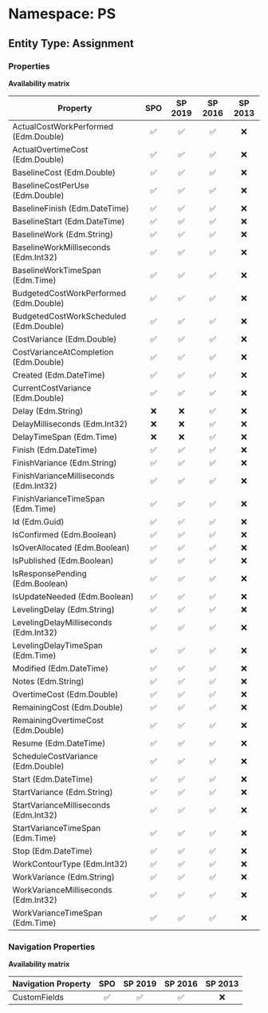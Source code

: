 # Namespace: PS

## Entity Type: Assignment

### Properties

**Availability matrix**

Property | SPO | SP 2019 | SP 2016 | SP 2013
----------|:---:|:-------:|:-------:|:-------:
ActualCostWorkPerformed (Edm.Double) | ✅ | ✅ | ✅ | ❌
ActualOvertimeCost (Edm.Double) | ✅ | ✅ | ✅ | ❌
BaselineCost (Edm.Double) | ✅ | ✅ | ✅ | ❌
BaselineCostPerUse (Edm.Double) | ✅ | ✅ | ✅ | ❌
BaselineFinish (Edm.DateTime) | ✅ | ✅ | ✅ | ❌
BaselineStart (Edm.DateTime) | ✅ | ✅ | ✅ | ❌
BaselineWork (Edm.String) | ✅ | ✅ | ✅ | ❌
BaselineWorkMilliseconds (Edm.Int32) | ✅ | ✅ | ✅ | ❌
BaselineWorkTimeSpan (Edm.Time) | ✅ | ✅ | ✅ | ❌
BudgetedCostWorkPerformed (Edm.Double) | ✅ | ✅ | ✅ | ❌
BudgetedCostWorkScheduled (Edm.Double) | ✅ | ✅ | ✅ | ❌
CostVariance (Edm.Double) | ✅ | ✅ | ✅ | ❌
CostVarianceAtCompletion (Edm.Double) | ✅ | ✅ | ✅ | ❌
Created (Edm.DateTime) | ✅ | ✅ | ✅ | ❌
CurrentCostVariance (Edm.Double) | ✅ | ✅ | ✅ | ❌
Delay (Edm.String) | ❌ | ❌ | ✅ | ❌
DelayMilliseconds (Edm.Int32) | ❌ | ❌ | ✅ | ❌
DelayTimeSpan (Edm.Time) | ❌ | ❌ | ✅ | ❌
Finish (Edm.DateTime) | ✅ | ✅ | ✅ | ❌
FinishVariance (Edm.String) | ✅ | ✅ | ✅ | ❌
FinishVarianceMilliseconds (Edm.Int32) | ✅ | ✅ | ✅ | ❌
FinishVarianceTimeSpan (Edm.Time) | ✅ | ✅ | ✅ | ❌
Id (Edm.Guid) | ✅ | ✅ | ✅ | ❌
IsConfirmed (Edm.Boolean) | ✅ | ✅ | ✅ | ❌
IsOverAllocated (Edm.Boolean) | ✅ | ✅ | ✅ | ❌
IsPublished (Edm.Boolean) | ✅ | ✅ | ✅ | ❌
IsResponsePending (Edm.Boolean) | ✅ | ✅ | ✅ | ❌
IsUpdateNeeded (Edm.Boolean) | ✅ | ✅ | ✅ | ❌
LevelingDelay (Edm.String) | ✅ | ✅ | ✅ | ❌
LevelingDelayMilliseconds (Edm.Int32) | ✅ | ✅ | ✅ | ❌
LevelingDelayTimeSpan (Edm.Time) | ✅ | ✅ | ✅ | ❌
Modified (Edm.DateTime) | ✅ | ✅ | ✅ | ❌
Notes (Edm.String) | ✅ | ✅ | ✅ | ❌
OvertimeCost (Edm.Double) | ✅ | ✅ | ✅ | ❌
RemainingCost (Edm.Double) | ✅ | ✅ | ✅ | ❌
RemainingOvertimeCost (Edm.Double) | ✅ | ✅ | ✅ | ❌
Resume (Edm.DateTime) | ✅ | ✅ | ✅ | ❌
ScheduleCostVariance (Edm.Double) | ✅ | ✅ | ✅ | ❌
Start (Edm.DateTime) | ✅ | ✅ | ✅ | ❌
StartVariance (Edm.String) | ✅ | ✅ | ✅ | ❌
StartVarianceMilliseconds (Edm.Int32) | ✅ | ✅ | ✅ | ❌
StartVarianceTimeSpan (Edm.Time) | ✅ | ✅ | ✅ | ❌
Stop (Edm.DateTime) | ✅ | ✅ | ✅ | ❌
WorkContourType (Edm.Int32) | ✅ | ✅ | ✅ | ❌
WorkVariance (Edm.String) | ✅ | ✅ | ✅ | ❌
WorkVarianceMilliseconds (Edm.Int32) | ✅ | ✅ | ✅ | ❌
WorkVarianceTimeSpan (Edm.Time) | ✅ | ✅ | ✅ | ❌

### Navigation Properties

**Availability matrix**

Navigation Property | SPO | SP 2019 | SP 2016 | SP 2013
----------|:---:|:-------:|:-------:|:-------:
CustomFields | ✅ | ✅ | ✅ | ❌